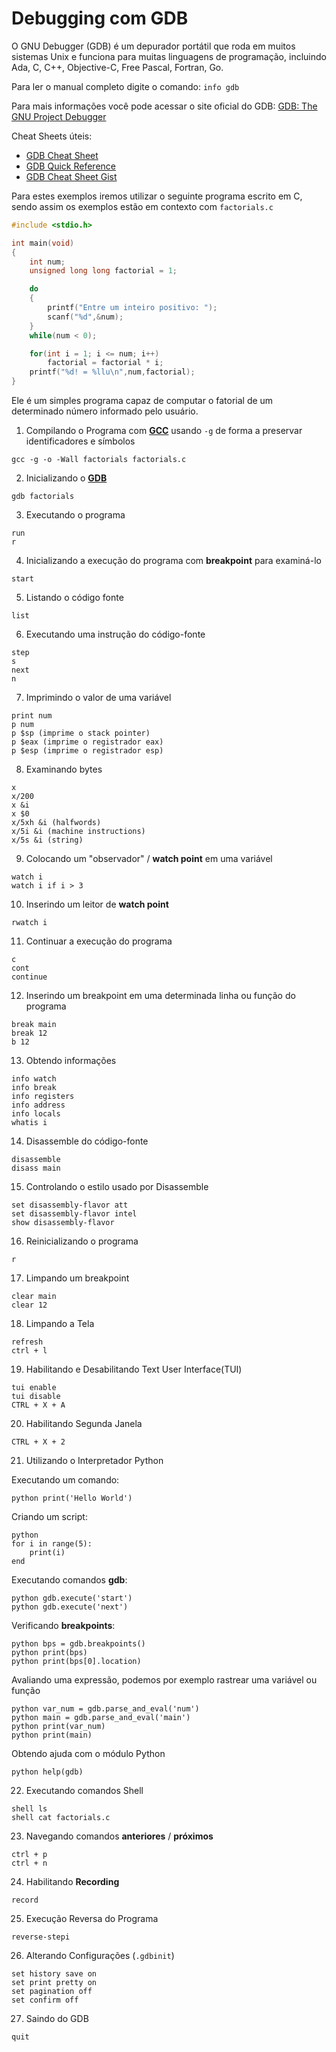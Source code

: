 # Debugging com GDB

O GNU Debugger (GDB) é um depurador portátil que roda em muitos sistemas Unix e funciona para muitas linguagens de programação, incluindo Ada, C, C++, Objective-C, Free Pascal, Fortran, Go.

Para ler o manual completo digite o comando: `info gdb`

Para mais informações você pode acessar o site oficial do GDB: [GDB: The GNU Project Debugger](https://www.gnu.org/software/gdb/)

Cheat Sheets úteis:

- [GDB Cheat Sheet](https://darkdust.net/files/GDB%20Cheat%20Sheet.pdf)
- [GDB Quick Reference](https://users.ece.utexas.edu/~adnan/gdb-refcard.pdf)
- [GDB Cheat Sheet Gist](https://gist.github.com/rkubik/b96c23bd8ed58333de37f2b8cd052c30)

Para estes exemplos iremos utilizar o seguinte programa escrito em C, sendo assim os exemplos estão em contexto com `factorials.c`

```c
#include <stdio.h>

int main(void)
{
    int num;
    unsigned long long factorial = 1;

    do
    {
        printf("Entre um inteiro positivo: ");
        scanf("%d",&num);
    }
    while(num < 0);

    for(int i = 1; i <= num; i++)
        factorial = factorial * i;
    printf("%d! = %llu\n",num,factorial);
}
```

Ele é um simples programa capaz de computar o fatorial de um determinado número informado pelo usuário.

1. Compilando o Programa com **[GCC](https://gcc.gnu.org/)** usando `-g` de forma a preservar identificadores e símbolos

```
gcc -g -o -Wall factorials factorials.c
```

2. Inicializando o **[GDB](https://www.gnu.org/software/gdb/)** 

```
gdb factorials
```

3. Executando o programa

```
run
r
```

4. Inicializando a execução do programa com **breakpoint** para examiná-lo

```
start
```

5. Listando o código fonte

```
list
```

6. Executando uma instrução do código-fonte

```
step 
s
next
n
```

7. Imprimindo o valor de uma variável

```
print num
p num
p $sp (imprime o stack pointer)
p $eax (imprime o registrador eax)
p $esp (imprime o registrador esp)
```

8. Examinando bytes

```
x
x/200
x &i
x $0
x/5xh &i (halfwords)
x/5i &i (machine instructions)
x/5s &i (string)
```

9. Colocando um "observador" / **watch point** em uma variável

```
watch i
watch i if i > 3
```

10. Inserindo um leitor de **watch point**

```
rwatch i
```

11. Continuar a execução do programa

```
c
cont
continue
```

12. Inserindo um breakpoint em uma determinada linha ou função do programa

```
break main
break 12
b 12
```

13. Obtendo informações

```
info watch
info break
info registers
info address
info locals
whatis i
```

14. Disassemble do código-fonte

```
disassemble
disass main
```

15. Controlando o estilo usado por Disassemble

```
set disassembly-flavor att
set disassembly-flavor intel
show disassembly-flavor
```

16. Reinicializando o programa

```
r
```

17. Limpando um breakpoint

```
clear main
clear 12
```

18. Limpando a Tela

``` 
refresh
ctrl + l
```

19. Habilitando e Desabilitando Text User Interface(TUI)

```
tui enable
tui disable
CTRL + X + A
```

20. Habilitando Segunda Janela

```
CTRL + X + 2
```

21. Utilizando o Interpretador Python

Executando um comando: 

```
python print('Hello World')
```

Criando um script:

```
python
for i in range(5):
	print(i)
end
```

Executando comandos **gdb**:

```
python gdb.execute('start')
python gdb.execute('next')
```

Verificando **breakpoints**:

```
python bps = gdb.breakpoints()
python print(bps)
python print(bps[0].location)
```

Avaliando uma expressão, podemos por exemplo rastrear uma variável ou função

```
python var_num = gdb.parse_and_eval('num')
python main = gdb.parse_and_eval('main')
python print(var_num)
python print(main)
```

Obtendo ajuda com o módulo Python

```
python help(gdb)
```

22. Executando comandos Shell

```
shell ls
shell cat factorials.c
``` 

23. Navegando comandos **anteriores** / **próximos**

```
ctrl + p
ctrl + n
```

24. Habilitando **Recording**

```
record
```

25. Execução Reversa do Programa

```
reverse-stepi
```

26. Alterando Configurações (`.gdbinit`)

```
set history save on
set print pretty on
set pagination off
set confirm off
```

27. Saindo do GDB

```
quit
```
